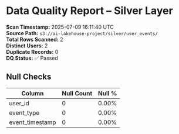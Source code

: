 # Data Quality Report – Silver Layer

**Scan Timestamp:** 2025-07-09 16:11:40 UTC  
**Source Path:** `s3://ai-lakehouse-project/silver/user_events/`  
**Total Rows Scanned:** 2  
**Distinct Users:** 2  
**Duplicate Records:** 0  
**DQ Status:** ✅ Passed

## Null Checks
| Column           | Null Count | Null %  |
|------------------|------------|---------|
| user_id          | 0          | 0.00%   |
| event_type       | 0          | 0.00%   |
| event_timestamp  | 0          | 0.00%   |
